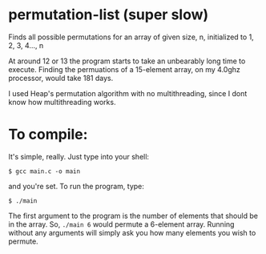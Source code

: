 # permutation-list (super slow)
Finds all possible permutations for an array of given size, n, initialized to 1, 2, 3, 4..., n

At around 12 or 13 the program starts to take an unbearably long time to execute. Finding the permuations of a 15-element array, on my 4.0ghz processor, would take 181 days.

I used Heap's permutation algorithm with no multithreading, since I dont know how multithreading works.

# To compile:

It's simple, really. Just type into your shell:

`$ gcc main.c -o main`

and you're set. To run the program, type:

`$ ./main`

The first argument to the program is the number of elements that should be in the array. So, `./main 6` would permute a 6-element array.
Running without any arguments will simply ask you how many elements you wish to permute.
